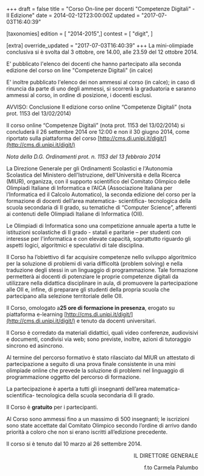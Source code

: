 +++
draft = false
title = "Corso On-line per docenti \"Competenze Digitali\" - II Edizione"
date = 2014-02-12T23:00:00Z
updated = "2017-07-03T16:40:39"

[taxonomies]
edition = [ "2014-2015",]
contest = [ "digit", ]

[extra]
override_updated = "2017-07-03T16:40:39"
+++
La mini-olimpiade conclusiva si è svolta dal 3 ottobre, ore 14.00, alle 23.59 del 12 ottobre 2014.

E' pubblicato l'elenco dei docenti che hanno partecipato alla seconda edizione del corso on line "Competenze Digitali" (in calce)

E' inoltre pubblicato l'elenco dei non ammessi al corso (in calce); in caso di rinuncia da parte di uno degli ammessi, si scorrerà la graduatoria e saranno ammessi al corso, in ordine di posizione, i docenti esclusi.

AVVISO: Conclusione II edizione corso online “Competenze Digitali” (nota prot. 1153 del 13/02/2014)

Il corso online “Competenze Digitali” (nota prot. 1153 del 13/02/2014) si concluderà il 26 settembre 2014 ore 12:00 e non il 30 giugno 2014, come riportato sulla piattaforma del corso [http://cms.di.unipi.it/digit/](http://cms.di.unipi.it/digit/)

_Nota della D.G. Ordinamenti prot. n. 1153 del 13 febbraio 2014_

La Direzione Generale per gli Ordinamenti Scolastici e l'Autonomia Scolastica del Ministero dell'Istruzione, dell'Università e della Ricerca (MIUR), organizza, con il supporto scientifico del Comitato Olimpico delle Olimpiadi Italiane di Informatica e l’AICA (Associazione Italiana per l’Informatica ed il Calcolo Automatico), la seconda edizione del corso per la formazione di docenti dell’area matematica- scientifica- tecnologica della scuola secondaria di II grado, su tematiche di “Computer Science”, afferenti ai contenuti delle Olimpiadi Italiane di Informatica (OII).

Le Olimpiadi di Informatica sono una competizione annuale aperta a tutte le istituzioni scolastiche di II grado - statali e paritarie – per studenti con interesse per l'informatica e con elevate capacità, soprattutto riguardo gli aspetti logici, algoritmici e speculativi di tale disciplina.

Il Corso ha l’obiettivo di far acquisire competenze nello sviluppo algoritmico per la soluzione di problemi di varia difficoltà (problem solving) e nella traduzione degli stessi in un linguaggio di programmazione. Tale formazione permetterà ai docenti di potenziare le proprie competenze digitali da utilizzare nella didattica disciplinare in aula, di promuovere la partecipazione alle OII e, infine, di preparare gli studenti della propria scuola che partecipano alla selezione territoriale delle OII.

Il Corso, omologato a**25 ore di formazione in presenza**, erogato su piattaforma e-learning [http://cms.di.unipi.it/digit/](http://cms.di.unipi.it/digit/) e tenuto da docenti universitari.

Il Corso è corredato da materiali didattici, quali video conferenze, audiovisivi e documenti, condivisi via web; sono previste, inoltre, azioni di tutoraggio sincrono ed asincrono.

Al termine del percorso formativo è stato rilasciato dal MIUR un attestato di partecipazione a seguito di una prova finale consistente in una mini olimpiade online che prevede la soluzione di problemi nel linguaggio di programmazione oggetto del percorso di formazione.

La partecipazione è aperta a tutti gli insegnanti dell’area matematica- scientifica- tecnologica della scuola secondaria di II grado.

Il Corso è **gratuito** per i partecipanti.

Al Corso sono ammessi fino a un massimo di 500 insegnanti; le iscrizioni sono state accettate dal Comitato Olimpico secondo l’ordine di arrivo dando priorità a coloro che non si erano iscritti all’edizione precedente.

Il corso si è tenuto dal 10 marzo al 26 settembre 2014.

<div style="text-align: right;">

IL DIRETTORE GENERALE

</div>

<div style="text-align: right;">

f.to Carmela Palumbo

</div>
